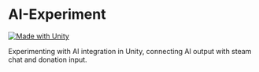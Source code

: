 # AI-Experiment
[![Made with Unity](https://img.shields.io/badge/Made%20with-Unity-57b9d3.svg?style=flat&logo=unity)](https://unity3d.com)

Experimenting with AI integration in Unity, connecting AI output with steam chat and donation input.
